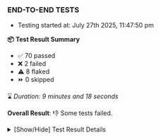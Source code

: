 ### END-TO-END TESTS

- Testing started at: July 27th 2025, 11:47:50 pm

**📦 Test Result Summary**

- ✅ 70 passed
- ❌ 2 failed
- ⚠️ 8 flaked
- ⏩ 0 skipped

⌛ _Duration: 9 minutes and 18 seconds_

**Overall Result**: 👎 Some tests failed.



<details>
    <summary>[Show/Hide] Test Result Details</summary>
    <div markdown="1">

| Test | Browser | Test Case | Tags | Result |
| :---: | :---: | :--- | :---: | :---: |
| 1 | chromium-meshery-provider | Configure Existing Istio adapter through Mesh Adapter URL from Management page | unstable | ⚠️ |
| 2 | chromium-meshery-provider | Connect to Meshery Istio Adapter and configure it |  | ❌ |
| 3 | chromium-meshery-provider | Ping Istio Adapter | unstable | ⚠️ |
| 4 | chromium-local-provider | Configure Existing Istio adapter through Mesh Adapter URL from Management page | unstable | ⚠️ |
| 5 | chromium-local-provider | Connect to Meshery Istio Adapter and configure it |  | ❌ |
| 6 | chromium-local-provider | Ping Istio Adapter | unstable | ⚠️ |

</div>
</details>


<!-- To see the full report, please visit our CI/CD pipeline with reporter. -->